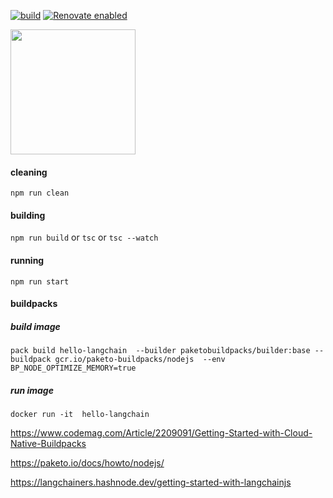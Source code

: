 [![build](https://github.com/barakb/hello-langchain/actions/workflows/build.yml/badge.svg)](https://github.com/barakb/hello-langchain/actions/workflows/build.yml)
[![Renovate enabled](https://img.shields.io/badge/renovate-enabled-brightgreen.svg)](https://renovatebot.com/)

<img src="https://cncf-branding.netlify.app/img/projects/opentelemetry/horizontal/color/opentelemetry-horizontal-color.svg"  style="width:200px;"/>


#### cleaning
`npm run clean` 

#### building 

`npm run build` or `tsc` or `tsc --watch`

#### running 
`npm run start`

#### buildpacks

##### build image
`pack build hello-langchain  --builder paketobuildpacks/builder:base --buildpack gcr.io/paketo-buildpacks/nodejs  --env BP_NODE_OPTIMIZE_MEMORY=true`

##### run image

`docker run -it  hello-langchain` 


https://www.codemag.com/Article/2209091/Getting-Started-with-Cloud-Native-Buildpacks

https://paketo.io/docs/howto/nodejs/

https://langchainers.hashnode.dev/getting-started-with-langchainjs